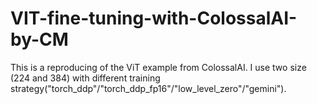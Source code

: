 # VIT-fine-tuning-with-ColossalAI-by-CM
This is a reproducing of the ViT example from ColossalAI. I use two size (224 and 384) with different training strategy("torch_ddp"/"torch_ddp_fp16"/"low_level_zero"/"gemini").
